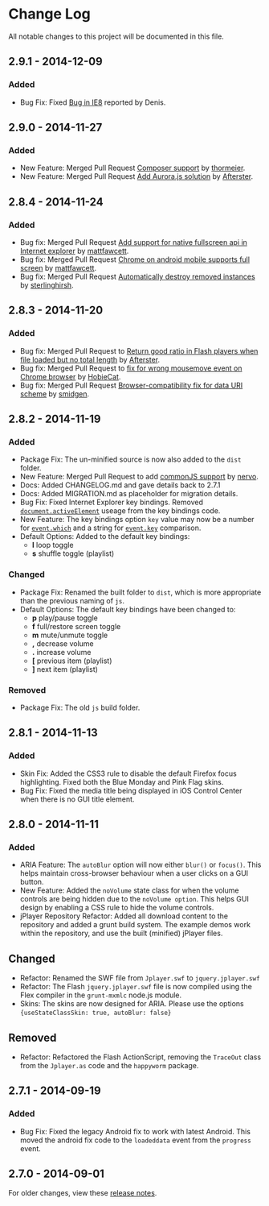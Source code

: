 # Change Log
All notable changes to this project will be documented in this file.

## 2.9.1 - 2014-12-09
### Added
- Bug Fix: Fixed [Bug in IE8](https://github.com/happyworm/jPlayer/issues/269) reported by Denis.


## 2.9.0 - 2014-11-27
### Added
- New Feature: Merged Pull Request [Composer support](https://github.com/happyworm/jPlayer/pull/235) by [thormeier](https://github.com/thormeier).
- New Feature: Merged Pull Request [Add Aurora.js solution](https://github.com/happyworm/jPlayer/pull/246) by [Afterster](https://github.com/Afterster).


## 2.8.4 - 2014-11-24
### Added
- Bug fix: Merged Pull Request [Add support for native fullscreen api in Internet explorer](https://github.com/happyworm/jPlayer/pull/213) by [mattfawcett](https://github.com/mattfawcett).
- Bug fix: Merged Pull Request [Chrome on android mobile supports full screen](https://github.com/happyworm/jPlayer/pull/207) by [mattfawcett](https://github.com/mattfawcett).
- Bug fix: Merged Pull Request [Automatically destroy removed instances](https://github.com/happyworm/jPlayer/pull/150) by [sterlinghirsh](https://github.com/sterlinghirsh).


## 2.8.3 - 2014-11-20
### Added
- Bug fix: Merged Pull Request to [Return good ratio in Flash players when file loaded but no total length](https://github.com/happyworm/jPlayer/pull/185) by [Afterster](https://github.com/Afterster).
- Bug fix: Merged Pull Request to [fix for wrong mousemove event on Chrome browser](https://github.com/happyworm/jPlayer/pull/217) by [HobieCat](https://github.com/HobieCat).
- Bug fix: Merged Pull Request [Browser-compatibility fix for data URI scheme](https://github.com/happyworm/jPlayer/pull/239) by [smidgen](https://github.com/smidgen).


## 2.8.2 - 2014-11-19
### Added
- Package Fix: The un-minified source is now also added to the `dist` folder.
- New Feature: Merged Pull Request to add [commonJS support](https://github.com/happyworm/jPlayer/pull/257) by [nervo](https://github.com/nervo).
- Docs: Added CHANGELOG.md and gave details back to 2.7.1
- Docs: Added MIGRATION.md as placeholder for migration details.
- Bug Fix: Fixed Internet Explorer key bindings. Removed [`document.activeElement`](https://developer.mozilla.org/en-US/docs/Web/API/document.activeElement) useage from the key bindings code.
- New Feature: The key bindings option `key` value may now be a number for [`event.which`](http://api.jquery.com/event.which/) and a string for [`event.key`](https://developer.mozilla.org/en-US/docs/Web/API/KeyboardEvent.key) comparison.
- Default Options: Added to the default key bindings:
	- **l** loop toggle
	- **s** shuffle toggle (playlist)

### Changed
- Package Fix: Renamed the built folder to `dist`, which is more appropriate than the previous naming of `js`.
- Default Options: The default key bindings have been changed to:
	- **p** play/pause toggle
	- **f** full/restore screen toggle
	- **m** mute/unmute toggle
	- **,** decrease volume
	- **.** increase volume
	- **[** previous item (playlist)
	- **]** next item (playlist)

### Removed
- Package Fix: The old `js` build folder.


## 2.8.1 - 2014-11-13
### Added
- Skin Fix: Added the CSS3 rule to disable the default Firefox focus highlighting. Fixed both the Blue Monday and Pink Flag skins.
- Bug Fix: Fixed the media title being displayed in iOS Control Center when there is no GUI title element.


## 2.8.0 - 2014-11-11
### Added
- ARIA Feature: The `autoBlur` option will now either `blur()` or `focus()`. This helps maintain cross-browser behaviour when a user clicks on a GUI button.
- New Feature: Added the `noVolume` state class for when the volume controls are being hidden due to the `noVolume option`. This helps GUI design by enabling a CSS rule to hide the volume controls.
- jPlayer Repository Refactor: Added all download content to the repository and added a grunt build system. The example demos work within the repository, and use the built (minified) jPlayer files.

## Changed
- Refactor: Renamed the SWF file from `Jplayer.swf` to `jquery.jplayer.swf`
- Refactor: The Flash `jquery.jplayer.swf` file is now compiled using the Flex compiler in the `grunt-mxmlc` node.js module.
- Skins: The skins are now designed for ARIA. Please use the options `{useStateClassSkin: true, autoBlur: false}`

## Removed
- Refactor: Refactored the Flash ActionScript, removing the `TraceOut` class from the `Jplayer.as` code and the `happyworm` package.


## 2.7.1 - 2014-09-19
### Added
- Bug Fix: Fixed the legacy Android fix to work with latest Android. This moved the android fix code to the `loadeddata` event from the `progress` event.


## 2.7.0 - 2014-09-01
For older changes, view these [release notes](http://jplayer.org/latest/release-notes/).
